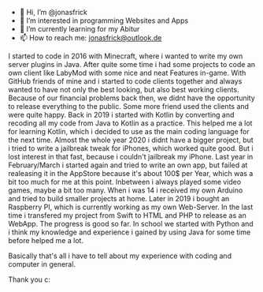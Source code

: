 - 👋 Hi, I’m @jonasfrick
- 👀 I’m interested in programming Websites and Apps
- 🌱 I’m currently learning for my Abitur
- 📫 How to reach me: jonasfrick@outlook.de

I started to code in 2016 with Minecraft, where i wanted to write my own server plugins in Java. 
After quite some time i had some projects to code an own client like LabyMod with some nice and neat Features in-game.
With GitHub friends of mine and i started to code clients together and always wanted to have not only the best looking, but also best working clients.
Because of our financial problems back then, we didnt have the opportunity to release everything to the public. Some more friend used the clients and were quite happy.
Back in 2019 i started with Kotlin by converting and recoding all my code from Java to Kotlin as a practice. This helped me a lot for learning Kotlin, which i decided to use as the main coding language for the next time.
Almost the whole year 2020 i didnt have a bigger project, but i tried to write a jailbreak tweak for iPhones, which worked quite good. But i lost interest in that fast, because i couldn't jailbreak my iPhone.
Last year in February/March i started again and tried to write an own app, but failed at realeasing it in the AppStore because it's about 100$ per Year, which was a bit too much for me at this point.
Inbetween i always played some video games, maybe a bit too many. 
When i was 14 i received my own Arduino and tried to build smaller projects at home.
Later in 2019 i bought an Raspberry PI, which is currently working as my own Web-Server.
In the last time i transfered my project from Swift to HTML and PHP to release as an WebApp. The progress is good so far. 
In school we started with Python and i think my knowledge and experience i gained by using Java for some time before helped me a lot.

Basically that's all i have to tell about my experience with coding and computer in general.

Thank you c:
